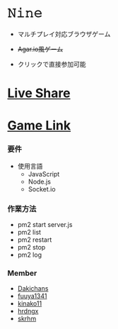 # 𝙽𝚒𝚗𝚎
* マルチプレイ対応ブラウザゲーム
* ~~Agar.io風ゲーム~~

* クリックで直接参加可能
# [Live Share](https://prod.liveshare.vsengsaas.visualstudio.com/join?D399E7B20350CC36AAD709162C1D5D127100)
# [Game Link](http://172.18.88.48:3000)

### 要件
* 使用言語
  * JavaScript
  * Node.js
  * Socket.io

### 作業方法
* pm2 start server.js
* pm2 list
* pm2 restart
* pm2 stop
* pm2 log

### Member
* [Dakichans](https://github.com/Dakichans "Dakichans")
* [fuuya1341](https://github.com/fuuya1341 "fuuya1341")
* [kinako11](https://github.com/kinako11 "kinako11")
* [hrdngx](https://github.com/hrdngx "hrdngx")
* [skrhm](https://github.com/skrhm "skrhm")

